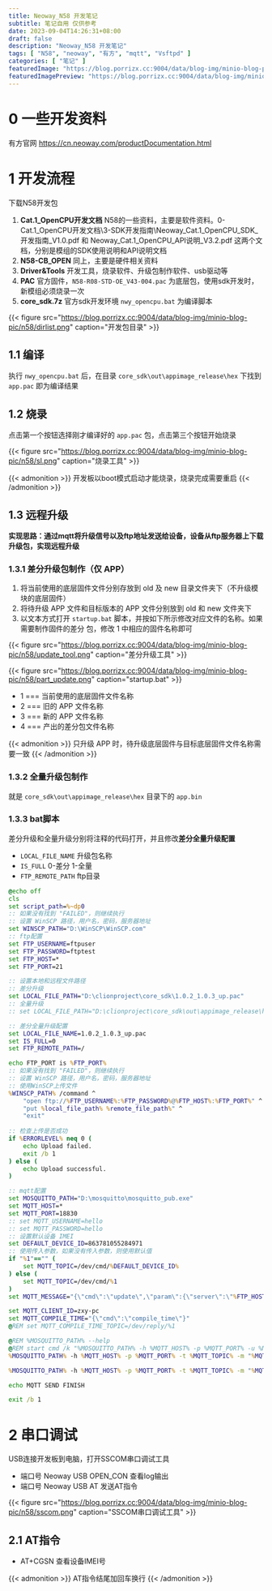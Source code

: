 ```yaml
---
title: Neoway_N58 开发笔记
subtitle: 笔记自用 仅供参考
date: 2023-09-04T14:26:31+08:00
draft: false
description: "Neoway_N58 开发笔记"
tags: [ "N58", "neoway", "有方", "mqtt", "Vsftpd" ]
categories: [ "笔记" ]
featuredImage: "https://blog.porrizx.cc:9004/data/blog-img/minio-blog-pic/n58/cloud-w.jpg"
featuredImagePreview: "https://blog.porrizx.cc:9004/data/blog-img/minio-blog-pic/n58/cloud-b.jpg"
---
```


# 0 一些开发资料

有方官网 https://cn.neoway.com/productDocumentation.html

# 1 开发流程

下载N58开发包

1. **Cat.1_OpenCPU开发文档** N58的一些资料，主要是软件资料。0-Cat.1_OpenCPU开发文档\3-SDK开发指南\Neoway_Cat.1_OpenCPU_SDK_开发指南_V1.0.pdf
   和 Neoway_Cat.1_OpenCPU_API说明_V3.2.pdf 这两个文档，分别是模组的SDK使用说明和API说明文档
2. **N58-CB_OPEN** 同上，主要是硬件相关资料
3. **Driver&Tools** 开发工具，烧录软件、升级包制作软件、usb驱动等
4. **PAC** 官方固件，`N58-R08-STD-OE_V43-004.pac` 为底层包，使用sdk开发时，新模组必须烧录一次
5. **core_sdk.7z** 官方sdk开发环境 `nwy_opencpu.bat` 为编译脚本

{{< figure src="https://blog.porrizx.cc:9004/data/blog-img/minio-blog-pic/n58/dirlist.png" caption="开发包目录" >}}

## 1.1 编译

执行 `nwy_opencpu.bat` 后，在目录 `core_sdk\out\appimage_release\hex` 下找到 `app.pac` 即为编译结果

## 1.2 烧录

点击第一个按钮选择刚才编译好的 `app.pac` 包，点击第三个按钮开始烧录

{{< figure src="https://blog.porrizx.cc:9004/data/blog-img/minio-blog-pic/n58/sl.png" caption="烧录工具" >}}

{{< admonition >}}
开发板以boot模式启动才能烧录，烧录完成需要重启
{{< /admonition >}}

## 1.3 远程升级

**实现思路：通过mqtt将升级信号以及ftp地址发送给设备，设备从ftp服务器上下载升级包，实现远程升级**

### 1.3.1 差分升级包制作（仅 APP）
1. 将当前使用的底层固件文件分别存放到 old 及 new 目录文件夹下（不升级模块的底层固件）
2. 将待升级 APP 文件和目标版本的 APP 文件分别放到 old 和 new 文件夹下
3. 以文本方式打开 `startup.bat` 脚本，并按如下所示修改对应文件的名称。如果需要制作固件的差分
   包，修改 1 中相应的固件名称即可

{{< figure src="https://blog.porrizx.cc:9004/data/blog-img/minio-blog-pic/n58/update_tool.png" caption="差分升级工具" >}}

{{< figure src="https://blog.porrizx.cc:9004/data/blog-img/minio-blog-pic/n58/part_update.png" caption="startup.bat" >}}

- 1 === 当前使用的底层固件文件名称
- 2 === 旧的 APP 文件名称
- 3 === 新的 APP 文件名称
- 4 === 产出的差分包文件名称

{{< admonition >}}
只升级 APP 时，待升级底层固件与目标底层固件文件名称需要一致
{{< /admonition >}}

### 1.3.2 全量升级包制作

就是 `core_sdk\out\appimage_release\hex` 目录下的 `app.bin`

### 1.3.3 bat脚本

差分升级和全量升级分别将注释的代码打开，并且修改**差分全量升级配置**

- `LOCAL_FILE_NAME` 升级包名称
- `IS_FULL` 0-差分 1-全量
- `FTP_REMOTE_PATH` ftp目录

```bat
@echo off
cls
set script_path=%~dp0
:: 如果没有找到 "FAILED"，则继续执行
:: 设置 WinSCP 路径，用户名，密码，服务器地址
set WINSCP_PATH="D:\WinSCP\WinSCP.com"
:: ftp配置
set FTP_USERNAME=ftpuser
set FTP_PASSWORD=ftptest
set FTP_HOST=*
set FTP_PORT=21

:: 设置本地和远程文件路径
:: 差分升级
set LOCAL_FILE_PATH="D:\clionproject\core_sdk\1.0.2_1.0.3_up.pac"
:: 全量升级
:: set LOCAL_FILE_PATH="D:\clionproject\core_sdk\out\appimage_release\hex\app.bin"

:: 差分全量升级配置
set LOCAL_FILE_NAME=1.0.2_1.0.3_up.pac
set IS_FULL=0
set FTP_REMOTE_PATH=/

echo FTP_PORT is %FTP_PORT%
:: 如果没有找到 "FAILED"，则继续执行
:: 设置 WinSCP 路径，用户名，密码，服务器地址
:: 使用WinSCP上传文件
%WINSCP_PATH% /command ^
    "open ftp://%FTP_USERNAME%:%FTP_PASSWORD%@%FTP_HOST%:%FTP_PORT%" ^
    "put %local_file_path% %remote_file_path%" ^
    "exit"
	
:: 检查上传是否成功
if %ERRORLEVEL% neq 0 (
    echo Upload failed.
    exit /b 1
) else (
    echo Upload successful.
)

:: mqtt配置
set MOSQUITTO_PATH="D:\mosquitto\mosquitto_pub.exe"
set MQTT_HOST=*
set MQTT_PORT=18830
:: set MQTT_USERNAME=hello
:: set MQTT_PASSWORD=hello
:: 设置默认设备 IMEI
set DEFAULT_DEVICE_ID=863781055284971
:: 使用传入参数，如果没有传入参数，则使用默认值
if "%1"=="" (
    set MQTT_TOPIC=/dev/cmd/%DEFAULT_DEVICE_ID%
) else (
    set MQTT_TOPIC=/dev/cmd/%1
)
set MQTT_MESSAGE="{\"cmd\":\"update\",\"param\":{\"server\":\"%FTP_HOST%\",\"port\":%FTP_PORT%,\"username\":\"%FTP_USERNAME%\",\"passwd\":\"%FTP_PASSWORD%\",\"filename\":\"%LOCAL_FILE_NAME%\",\"isfull\":%IS_FULL%}}"

set MQTT_CLIENT_ID=zxy-pc
set MQTT_COMPILE_TIME="{\"cmd\":\"compile_time\"}"
@REM set MQTT_COMPILE_TIME_TOPIC=/dev/reply/%1

@REM %MOSQUITTO_PATH% --help
@REM start cmd /k "%MOSQUITTO_PATH% -h %MQTT_HOST% -p %MQTT_PORT% -u %MQTT_USERNAME% -P %MQTT_PASSWORD% -t %MQTT_COMPILE_TIME_TOPIC% -m "%MQTT_COMPILE_TIME%" -d"
%MOSQUITTO_PATH% -h %MQTT_HOST% -p %MQTT_PORT% -t %MQTT_TOPIC% -m "%MQTT_COMPILE_TIME%"  -i %MQTT_CLIENT_ID%  -q 2 -d

%MOSQUITTO_PATH% -h %MQTT_HOST% -p %MQTT_PORT% -t %MQTT_TOPIC% -m "%MQTT_MESSAGE%"  -i %MQTT_CLIENT_ID%  -q 2 -d

echo MQTT SEND FINISH

exit /b 1
```

# 2 串口调试

USB连接开发板到电脑，打开SSCOM串口调试工具

- 端口号 Neoway USB OPEN_CON 查看log输出
- 端口号 Neoway USB AT 发送AT指令

{{< figure src="https://blog.porrizx.cc:9004/data/blog-img/minio-blog-pic/n58/sscom.png" caption="SSCOM串口调试工具" >}}

## 2.1 AT指令

- AT+CGSN 查看设备IMEI号

{{< admonition >}}
AT指令结尾加回车换行
{{< /admonition >}}
